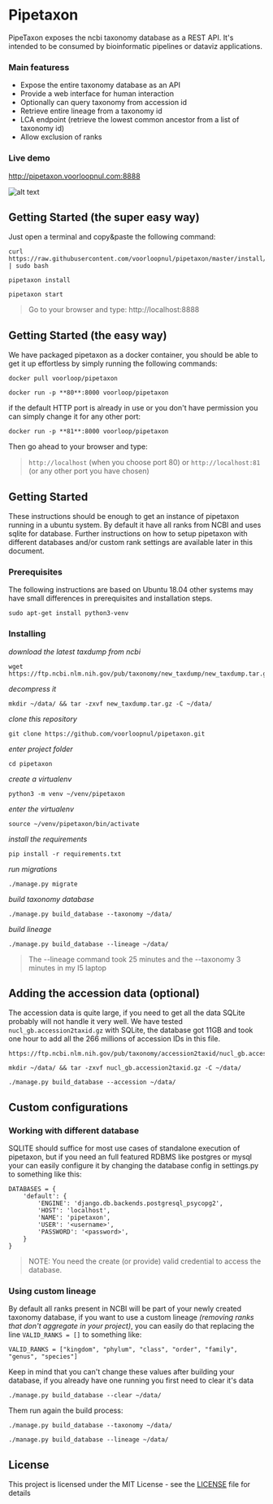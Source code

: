 # Pipetaxon

PipeTaxon exposes the ncbi taxonomy database as a REST API. It's intended to be consumed by bioinformatic pipelines or dataviz applications.

### Main featuress

 - Expose the entire taxonomy database as an API
 - Provide a web interface for human interaction
 - Optionally can query taxonomy from accession id
 - Retrieve entire lineage from a taxonomy id
 - LCA endpoint (retrieve the lowest common ancestor from a list of taxonomy id) 
 - Allow exclusion of ranks

### Live demo

http://pipetaxon.voorloopnul.com:8888


![alt text](https://i.imgur.com/A7Vxzq9.png)

## Getting Started (the super easy way)

Just open a terminal and copy&paste the following command:
```
curl https://raw.githubusercontent.com/voorloopnul/pipetaxon/master/install/install.sh | sudo bash
```

```
pipetaxon install
```

```
pipetaxon start
```

> Go to your browser and type: http://localhost:8888
       
## Getting Started (the easy way)

We have packaged pipetaxon as a docker container, you should be able to get it up effortless by simply running the following commands:

```
docker pull voorloop/pipetaxon
```

```
docker run -p **80**:8000 voorloop/pipetaxon
```

if the default HTTP port is already in use or you don't have permission you can simply change it for any other port:
 
```
docker run -p **81**:8000 voorloop/pipetaxon
```

Then go ahead to your browser and type:

 > `http://localhost` (when you choose port 80) or `http://localhost:81` (or any other port you have chosen)


## Getting Started

These instructions should be enough to get an instance of pipetaxon running in a ubuntu system. By default it have all
ranks from NCBI and uses sqlite for database. Further instructions on how to setup pipetaxon with different databases 
and/or custom rank settings are available later in this document.


### Prerequisites

The following instructions are based on Ubuntu 18.04 other systems may have small differences in prerequisites and installation steps.

```
sudo apt-get install python3-venv
```


### Installing
 

*download the latest taxdump from ncbi* 
 ```
 wget https://ftp.ncbi.nlm.nih.gov/pub/taxonomy/new_taxdump/new_taxdump.tar.gz
 ```

*decompress it*
 ```
 mkdir ~/data/ && tar -zxvf new_taxdump.tar.gz -C ~/data/
 ```

*clone this repository* 
 ```
 git clone https://github.com/voorloopnul/pipetaxon.git
 ```

*enter project folder*
 ```
 cd pipetaxon
 ```

*create a virtualenv* 
  ```
 python3 -m venv ~/venv/pipetaxon
 ```

*enter the virtualenv*
 ```
 source ~/venv/pipetaxon/bin/activate
 ```

*install the requirements* 
 ```
 pip install -r requirements.txt
 ```

*run migrations*
 ```
 ./manage.py migrate
 ```

*build taxonomy database*
 ```
 ./manage.py build_database --taxonomy ~/data/
 ```
 
*build lineage*
 ```
 ./manage.py build_database --lineage ~/data/
 ``` 

 > The --lineage command took 25 minutes and the --taxonomy 3 minutes in my I5 laptop

## Adding the accession data (optional)

The accession data is quite large, if you need to get all the data SQLite probably will not handle it very well.
We have tested `nucl_gb.accession2taxid.gz` with SQLite, the database got 11GB and took one hour to add all the 266 millions of accession IDs in this file.


 ```
 https://ftp.ncbi.nlm.nih.gov/pub/taxonomy/accession2taxid/nucl_gb.accession2taxid.gz
 ```

 ```
 mkdir ~/data/ && tar -zxvf nucl_gb.accession2taxid.gz -C ~/data/
 ```

 ```
 ./manage.py build_database --accession ~/data/
 ```

## Custom configurations 

### Working with different database

SQLITE should suffice for most use cases of standalone execution of pipetaxon, but if you need an full featured RDBMS like
postgres or mysql your can easily configure it by changing the database config in settings.py to something like this:

```
DATABASES = {
    'default': {
        'ENGINE': 'django.db.backends.postgresql_psycopg2',
        'HOST': 'localhost',
        'NAME': 'pipetaxon',
        'USER': '<username>',
        'PASSWORD': '<password>',
    }
}

```

> NOTE: You need the create (or provide) valid credential to access the database. 

### Using custom lineage

By default all ranks present in NCBI will be part of your newly created taxonomy database, if you want to use a custom lineage
*(removing ranks that don't aggregate in your project)*, you can easily do that replacing the line `VALID_RANKS = []` to something like:
 
 ```
 VALID_RANKS = ["kingdom", "phylum", "class", "order", "family", "genus", "species"]
 ``` 
 
Keep in mind that you can't change these values after building your database, if you already have one running you first
need to clear it's data

```
./manage.py build_database --clear ~/data/
```

Them run again the build process:

 ```
 ./manage.py build_database --taxonomy ~/data/ 
 ```
 
 ```
 ./manage.py build_database --lineage ~/data/
 ``` 


## License

This project is licensed under the MIT License - see the [LICENSE](LICENSE) file for details
